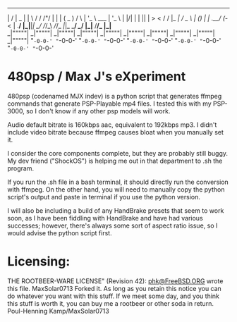 
 __  __        _   __  __        __   _ _       ___       __      _ __              _ __  
|  \/  |    _ | |  \ \/ /       /"/  | | |     ( _ )     /  \    | '_ \    ___     | '_ \ 
| |\/| |   | || |   >  <       / /   |_  _|    / _ \    | () |   | .__/   (_-<     | .__/ 
|_|__|_|   _\__/   /_/\_\    _/_/_    _|_|_    \___/    _\__/    |_|__    /__/_    |_|__  
_|"""""| _|"""""| _|"""""| _|"""""| _|"""""| _|"""""| _|"""""| _|"""""| _|"""""| _|"""""| 
"`-0-0-' "`-0-0-' "`-0-0-' "`-0-0-' "`-0-0-' "`-0-0-' "`-0-0-' "`-0-0-' "`-0-0-' "`-0-0-' 

# 480psp / Max J's eXperiment

480psp (codenamed MJX indev) is a python script that generates ffmpeg commands that generate PSP-Playable mp4 files. I tested this with my PSP-3000, so I don't know
if any other psp models will work.

Audio default bitrate is 160kbps aac, equivalent to 192kbps mp3. I didn't include video bitrate because ffmpeg causes bloat when you manually set it.

I consider the core components complete, but they are probably still buggy. My dev friend ("ShockOS") is helping me out in that department to .sh the program.

If you run the .sh file in a bash terminal, it should directly run the conversion with ffmpeg. On the other hand, you will need to manually copy the python script's output and paste in terminal if you use the python version. 

I will also be including a build of any HandBrake presets that seem to work soon, as I have been fiddling with HandBrake and have had various successes; however, there's always some sort of aspect ratio
issue, so I would advise the python script first.

# Licensing:

THE ROOTBEER-WARE LICENSE" (Revision 42): <phk@FreeBSD.ORG> wrote this file. MaxSolar0713 Forked it.  As long as you retain this notice you
can do whatever you want with this stuff. If we meet some day, and you think this stuff is worth it, you can buy me a rootbeer or other soda in return.   Poul-Henning Kamp/MaxSolar0713
